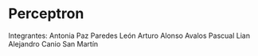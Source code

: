 # Perceptron

Integrantes: 
Antonia Paz Paredes León
Arturo Alonso Avalos Pascual
Lian Alejandro Canio San Martín
